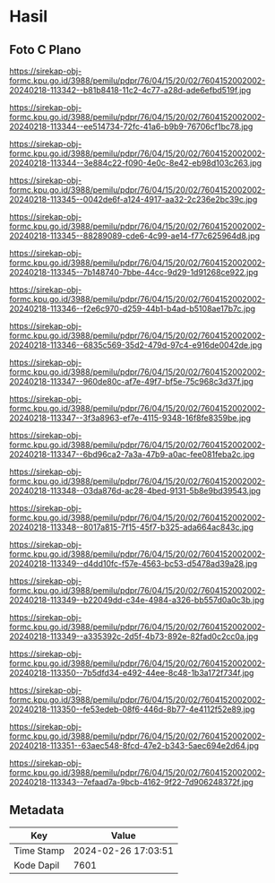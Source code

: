 # Hasil

## Foto C Plano

https://sirekap-obj-formc.kpu.go.id/3988/pemilu/pdpr/76/04/15/20/02/7604152002002-20240218-113342--b81b8418-11c2-4c77-a28d-ade6efbd519f.jpg

https://sirekap-obj-formc.kpu.go.id/3988/pemilu/pdpr/76/04/15/20/02/7604152002002-20240218-113344--ee514734-72fc-41a6-b9b9-76706cf1bc78.jpg

https://sirekap-obj-formc.kpu.go.id/3988/pemilu/pdpr/76/04/15/20/02/7604152002002-20240218-113344--3e884c22-f090-4e0c-8e42-eb98d103c263.jpg

https://sirekap-obj-formc.kpu.go.id/3988/pemilu/pdpr/76/04/15/20/02/7604152002002-20240218-113345--0042de6f-a124-4917-aa32-2c236e2bc39c.jpg

https://sirekap-obj-formc.kpu.go.id/3988/pemilu/pdpr/76/04/15/20/02/7604152002002-20240218-113345--88289089-cde6-4c99-ae14-f77c625964d8.jpg

https://sirekap-obj-formc.kpu.go.id/3988/pemilu/pdpr/76/04/15/20/02/7604152002002-20240218-113345--7b148740-7bbe-44cc-9d29-1d91268ce922.jpg

https://sirekap-obj-formc.kpu.go.id/3988/pemilu/pdpr/76/04/15/20/02/7604152002002-20240218-113346--f2e6c970-d259-44b1-b4ad-b5108ae17b7c.jpg

https://sirekap-obj-formc.kpu.go.id/3988/pemilu/pdpr/76/04/15/20/02/7604152002002-20240218-113346--6835c569-35d2-479d-97c4-e916de0042de.jpg

https://sirekap-obj-formc.kpu.go.id/3988/pemilu/pdpr/76/04/15/20/02/7604152002002-20240218-113347--960de80c-af7e-49f7-bf5e-75c968c3d37f.jpg

https://sirekap-obj-formc.kpu.go.id/3988/pemilu/pdpr/76/04/15/20/02/7604152002002-20240218-113347--3f3a8963-ef7e-4115-9348-16f8fe8359be.jpg

https://sirekap-obj-formc.kpu.go.id/3988/pemilu/pdpr/76/04/15/20/02/7604152002002-20240218-113347--6bd96ca2-7a3a-47b9-a0ac-fee081feba2c.jpg

https://sirekap-obj-formc.kpu.go.id/3988/pemilu/pdpr/76/04/15/20/02/7604152002002-20240218-113348--03da876d-ac28-4bed-9131-5b8e9bd39543.jpg

https://sirekap-obj-formc.kpu.go.id/3988/pemilu/pdpr/76/04/15/20/02/7604152002002-20240218-113348--8017a815-7f15-45f7-b325-ada664ac843c.jpg

https://sirekap-obj-formc.kpu.go.id/3988/pemilu/pdpr/76/04/15/20/02/7604152002002-20240218-113349--d4dd10fc-f57e-4563-bc53-d5478ad39a28.jpg

https://sirekap-obj-formc.kpu.go.id/3988/pemilu/pdpr/76/04/15/20/02/7604152002002-20240218-113349--b22049dd-c34e-4984-a326-bb557d0a0c3b.jpg

https://sirekap-obj-formc.kpu.go.id/3988/pemilu/pdpr/76/04/15/20/02/7604152002002-20240218-113349--a335392c-2d5f-4b73-892e-82fad0c2cc0a.jpg

https://sirekap-obj-formc.kpu.go.id/3988/pemilu/pdpr/76/04/15/20/02/7604152002002-20240218-113350--7b5dfd34-e492-44ee-8c48-1b3a172f734f.jpg

https://sirekap-obj-formc.kpu.go.id/3988/pemilu/pdpr/76/04/15/20/02/7604152002002-20240218-113350--fe53edeb-08f6-446d-8b77-4e4112f52e89.jpg

https://sirekap-obj-formc.kpu.go.id/3988/pemilu/pdpr/76/04/15/20/02/7604152002002-20240218-113351--63aec548-8fcd-47e2-b343-5aec694e2d64.jpg

https://sirekap-obj-formc.kpu.go.id/3988/pemilu/pdpr/76/04/15/20/02/7604152002002-20240218-113343--7efaad7a-9bcb-4162-9f22-7d906248372f.jpg


## Metadata

| Key        | Value               |
| ---------- | ------------------- |
| Time Stamp | 2024-02-26 17:03:51 |
| Kode Dapil | 7601                |



